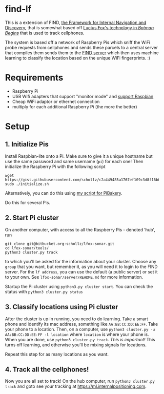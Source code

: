 # find-lf

This is a extension of FIND, [the Framework for Internal Navigation and Discovery](https://github.com/schollz/find), that is somewhat based off [Lucius Fox's technology in *Batman Begins*](http://batman.wikia.com/wiki/Lucius_Fox_(Morgan_Freeman)) that is used to track cellphones.

The system is based off a network of Raspberry Pis which sniff the WiFi probe requests from cellphones and sends these parcels to a central server that compiles them sends them to the [FIND server](https://github.com/schollz/find) which then uses machine learning to classify the location based on the unique WiFi fingerprints.
:)
# Requirements

- Raspberry Pi
- USB Wifi adapters that support "monitor mode" and [support Raspbian](http://elinux.org/RPi_USB_Wi-Fi_Adapters)
- Cheap WiFi adaptor or ethernet connection
- multiply for each additional Raspberry Pi (the more the better)

# Setup

## 1. Initialize Pis

Install Raspbian-lite onto a Pi. Make sure to give it a unique hostname but use the same password and same username (`pi`) for each one! Then initialize the Raspberry Pi with the following script
```
wget https://gist.githubusercontent.com/schollz/c2a449485a1767ef109c3d8f16b0b9ec/raw/802ebf68ea149eba1650a5c2383214614f95332a/initialize.sh
sudo ./initialize.sh
```
Alternatively, you can do this using [my script for PiBakery]().

Do this for several Pis.

## 2. Start Pi cluster

On another computer, with access to all the Raspberry Pis - denoted 'hub', run 
```
git clone git@bitbucket.org:schollz/lfox-sonar.git
cd lfox-sonar/tools/
python3 cluster.py track
```
to which you'll be asked for the information about your cluster. Choose any `group` that you want, but remember it, as you will need it to login to the FIND server. For the `lf address`, you can use the default (a public server) or set it to your own. See `lfox-sonar/server/README.md` for more information.

Startup the Pi cluster using `python3.py cluster start`. You can check the status with `python3 cluster.py status`

## 3. Classify locations using Pi cluster

After the cluster is up in running, you need to do learning. Take a smart phone and identify its mac address, something like `AA:BB:CC:DD:EE:FF`. Take your phone to a location. Then, on a computer, use `python3 cluster.py -u AA:BB:CC:DD:EE:FF -l location` where `location` is where your phone is. When you are done, use `python3 cluster.py track`. *This is important!* This turns off learning, and otherwise you'll be mixing signals for locations.

Repeat this step for as many locations as you want.

## 4. Track all the cellphones!

Now you are all set to track! On the hub computer, run `python3 cluster.py track` and goto see your tracking at https://ml.internalpositioning.com.





